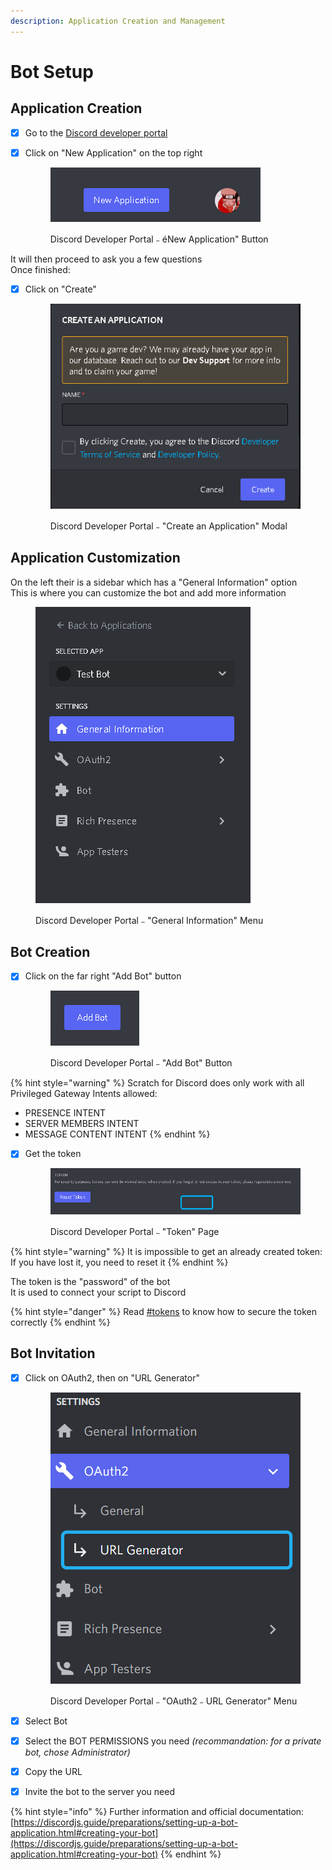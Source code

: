 ```yaml
---
description: Application Creation and Management
---
```


# Bot Setup

## Application Creation

* [x] Go to the [Discord developer portal](https://discord.com/developers/applications)
*   [x] Click on "New Application" on the top right

    <figure><img src="../.gitbook/assets/image (12).png" alt="Discord Developer Portal﹣éNew Application&#x22; Button"><figcaption><p>Discord Developer Portal﹣éNew Application" Button</p></figcaption></figure>

It will then proceed to ask you a few questions\
Once finished:

*   [x] Click on "Create"

    <figure><img src="../.gitbook/assets/image (13).png" alt="Discord Developer Portal﹣&#x22;Create an Application&#x22; Modal"><figcaption><p>Discord Developer Portal﹣"Create an Application" Modal</p></figcaption></figure>

## Application Customization

On the left their is a sidebar which has a "General Information" option\
This is where you can customize the bot and add more information

<figure><img src="../.gitbook/assets/image (4).png" alt="Discord Developer Portal﹣&#x22;General Information&#x22; Menu"><figcaption><p>Discord Developer Portal﹣"General Information" Menu</p></figcaption></figure>

## Bot Creation

*   [x] Click on the far right "Add Bot" button

    <figure><img src="../.gitbook/assets/image (5).png" alt="Discord Developer Portal﹣&#x22;Add Bot&#x22; Button"><figcaption><p>Discord Developer Portal﹣"Add Bot" Button</p></figcaption></figure>

{% hint style="warning" %}
Scratch for Discord does only work with all Privileged Gateway Intents allowed:

* PRESENCE INTENT
* SERVER MEMBERS INTENT
* MESSAGE CONTENT INTENT
{% endhint %}

*   [x] Get the token

    <figure><img src="../.gitbook/assets/image (6).png" alt="Discord Developer Portal﹣&#x22;Token&#x22; Page"><figcaption><p>Discord Developer Portal﹣"Token" Page</p></figcaption></figure>

{% hint style="warning" %}
It is impossible to get an already created token:\
If you have lost it, you need to reset it
{% endhint %}

The token is the "password" of the bot\
It is used to connect your script to Discord

{% hint style="danger" %}
Read [#tokens](security.md#tokens "mention") to know how to secure the token correctly
{% endhint %}

## Bot Invitation

*   [x] Click on OAuth2, then on "URL Generator"

    <figure><img src="../.gitbook/assets/image.png" alt="Discord Developer Portal﹣&#x22;OAuth2﹣URL Generator&#x22; Menu"><figcaption><p>Discord Developer Portal﹣"OAuth2﹣URL Generator" Menu</p></figcaption></figure>
* [x] Select Bot
* [x] Select the BOT PERMISSIONS you need _(recommandation: for a private bot, chose Administrator)_
* [x] Copy the URL
* [x] Invite the bot to the server you need

{% hint style="info" %}
Further information and official documentation:\
[https://discordjs.guide/preparations/setting-up-a-bot-application.html#creating-your-bot](https://discordjs.guide/preparations/setting-up-a-bot-application.html#creating-your-bot)
{% endhint %}
